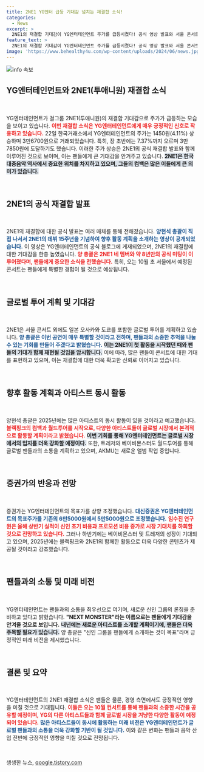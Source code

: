 ```yaml
---
title: 2NE1 YG엔터 급등 기대감 넘치는 재결합 소식!
categories:
  - News
excerpt: >
  2NE1의 재결합 기대감이 YG엔터테인먼트 주가를 급등시켰다! 공식 영상 발표와 서울 콘서트 예정으로 팬들의 마음을 사로잡는 가운데, 블랙핑크, 트레저 등 다른 아티스트들의 활동에도 관심이 집중되고 있다.
feature_text: >
  2NE1의 재결합 기대감이 YG엔터테인먼트 주가를 급등시켰다! 공식 영상 발표와 서울 콘서트 예정으로 팬들의 마음을 사로잡는 가운데, 블랙핑크, 트레저 등 다른 아티스트들의 활동에도 관심이 집중되고 있다.
image: 'https://www.behealthy4u.com/wp-content/uploads/2024/06/news.jpg'
---
```


<p><img src="https://www.behealthy4u.com/wp-content/uploads/2024/06/news.jpg" alt="info 속보" /></p>

<h2 data-ke-size="size26">YG엔터테인먼트와 2NE1(투애니원) 재결합 소식</h2>

<p data-ke-size="size16">&nbsp;</p>

<p>YG엔터테인먼트가 걸그룹 2NE1(투애니원)의 재결합 기대감으로 주가가 급등하는 모습을 보이고 있습니다. <b><span style="color: #ee2323;">이번 재결합 소식은 YG엔터테인먼트에게 매우 긍정적인 신호로 작용하고 있습니다.</span></b> 22일 한국거래소에서 YG엔터테인먼트의 주가는 1450원(4.11%) 상승하며 3만6700원으로 거래되었습니다. 특히, 장 초반에는 7.37%까지 오르며 3만7850원에 도달하기도 했습니다. 이러한 주가 상승은 2NE1의 공식 재결합 발표와 함께 이루어진 것으로 보이며, 이는 팬들에게 큰 기대감을 안겨주고 있습니다. <b><span style="background-color: #21538527;">2NE1은 한국 대중음악 역사에서 중요한 위치를 차지하고 있으며, 그들의 컴백은 많은 이들에게 큰 의미가 있습니다.</span></b></p>

<p data-ke-size="size16">&nbsp;</p>

<h2 data-ke-size="size26">2NE1의 공식 재결합 발표</h2>

<p data-ke-size="size16">&nbsp;</p>

<p>2NE1의 재결합에 대한 공식 발표는 여러 매체를 통해 전해졌습니다. <b><span style="color: #1a5490;">양현석 총괄이 직접 나서서 2NE1의 데뷔 15주년을 기념하여 향후 활동 계획을 소개하는 영상이 공개되었습니다.</span></b> 이 영상은 YG엔터테인먼트의 공식 블로그에 게재되었으며, 2NE1의 재결합에 대한 기대감을 한층 높였습니다. <b><span style="color: #ee2323;">양 총괄은 2NE1 네 멤버와 약 8년만의 공식 미팅이 이루어졌다며, 팬들에게 중요한 소식을 전했습니다.</span></b> 특히, 오는 10월 초 서울에서 예정된 콘서트는 팬들에게 특별한 경험이 될 것으로 예상됩니다.</p>

<p data-ke-size="size16">&nbsp;</p>

<h2 data-ke-size="size26">글로벌 투어 계획 및 기대감</h2>

<p data-ke-size="size16">&nbsp;</p>

<p>2NE1은 서울 콘서트 외에도 일본 오사카와 도쿄를 포함한 글로벌 투어를 계획하고 있습니다. <b><span style="color: #1a5490;">양 총괄은 이번 공연이 매우 특별할 것이라고 전하며, 팬들과의 소중한 추억을 나눌 수 있는 기회를 만들어 주겠다고 밝혔습니다.</span></b> <b><span style="background-color: #21538527;">이는 2NE1이 첫 활동을 시작했던 때와 팬들의 기대가 함께 재현될 것임을 암시합니다.</span></b> 이에 따라, 많은 팬들이 콘서트에 대한 기대를 표현하고 있으며, 이는 재결합에 대한 더욱 확고한 신뢰로 이어지고 있습니다.</p>

<p data-ke-size="size16">&nbsp;</p>

<h2 data-ke-size="size26">향후 활동 계획과 아티스트 동시 활동</h2>

<p data-ke-size="size16">&nbsp;</p>

<p>양현석 총괄은 2025년에는 많은 아티스트의 동시 활동이 있을 것이라고 예고했습니다. <b><span style="color: #ee2323;">블랙핑크의 컴백과 월드투어를 시작으로, 다양한 아티스트들이 글로벌 시장에서 본격적으로 활동할 계획이라고 밝혔습니다.</span></b> <b><span style="background-color: #21538527;">이번 기회를 통해 YG엔터테인먼트는 글로벌 시장에서의 입지를 더욱 강화할 예정이다.</span></b> 또한, 트레저와 베이비몬스터도 월드투어를 통해 글로벌 팬들과의 소통을 계획하고 있으며, AKMU는 새로운 앨범 작업 중입니다.</p>

<p data-ke-size="size16">&nbsp;</p>

<h2 data-ke-size="size26">증권가의 반응과 전망</h2>

<p data-ke-size="size16">&nbsp;</p>

<p>증권가는 YG엔터테인먼트의 목표가를 상향 조정했습니다. <b><span style="color: #1a5490;">대신증권은 YG엔터테인먼트의 목표주가를 기존의 6만5000원에서 5만5000원으로 조정했습니다.</span></b> <b><span style="color: #ee2323;">임수진 연구원은 올해 상반기 실적이 신인 초기 비용과 프로모션 비용 증가로 시장 기대치를 하회할 것으로 전망하고 있습니다.</span></b> 그러나 하반기에는 베이비몬스터 및 트레저의 성장이 기대되고 있으며, 2025년에는 블랙핑크와 2NE1의 함께한 활동으로 더욱 다양한 콘텐츠가 제공될 것이라고 강조했습니다.</p>

<p data-ke-size="size16">&nbsp;</p>

<h2 data-ke-size="size26">팬들과의 소통 및 미래 비전</h2>

<p data-ke-size="size16">&nbsp;</p>

<p>YG엔터테인먼트는 팬들과의 소통을 최우선으로 여기며, 새로운 신인 그룹의 론칭을 준비하고 있다고 밝혔습니다. <b><span style="class: color: #1a5490;">"NEXT MONSTER"라는 이름으로는 팬들에게 기대감을 안겨줄 것으로 보입니다.</span></b> <b><span style="background-color: #21538527;">내년에는 새로운 아티스트를 소개할 계획이기에, 팬들은 더욱 주목할 필요가 있습니다.</span></b> 양 총괄은 "신인 그룹을 팬들에게 소개하는 것이 목표"라며 긍정적인 미래 비전을 제시했습니다.</p>

<p data-ke-size="size16">&nbsp;</p>

<h2 data-ke-size="size26">결론 및 요약</h2>

<p data-ke-size="size16">&nbsp;</p>

<p>YG엔터테인먼트의 2NE1 재결합 소식은 팬들은 물론, 경영 측면에서도 긍정적인 영향을 미칠 것으로 기대됩니다. <b><span style="color: #ee2323;">이들은 오는 10월 컨서트를 통해 팬들과의 소중한 시간을 공유할 예정이며, YG의 다른 아티스트들과 함께 글로벌 시장을 겨냥한 다양한 활동이 예정되어 있습니다.</span></b> <b><span style="color: #1a5490;">많은 아티스트들이 동시에 활동하는 미래 비전은 YG엔터테인먼트가 글로벌 팬들과의 소통을 더욱 강화할 기반이 될 것입니다.</span></b> 이와 같은 변화는 팬들과 음악 산업 전반에 긍정적인 영향을 미칠 것으로 전망됩니다.</p>

<p data-ke-size="size16">&nbsp;</p>
생생한 뉴스, <a href="https://qoogle.tistory.com" rel="dofollow">qoogle.tistory.com</a>


